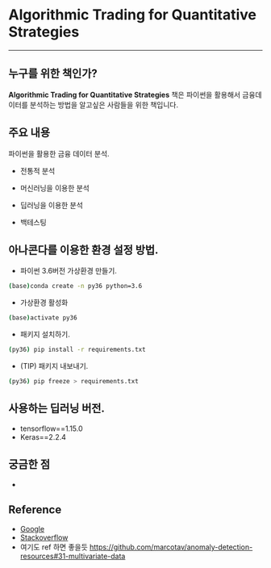 # Algorithmic Trading for Quantitative Strategies



-----------------

## 누구를 위한 책인가?

**Algorithmic Trading for Quantitative Strategies** 책은 파이썬을 활용해서 금융데이터를 분석하는 방법을 알고싶은 사람들을 위한 책입니다.





## 주요 내용
파이썬을 활용한 금융 데이터 분석.

 - 전통적 분석

 - 머신러닝을 이용한 분석

 - 딥러닝을 이용한 분석

 - 백테스팅


 ## 아나콘다를 이용한 환경 설정 방법.


* 파이썬 3.6버전 가상환경 만들기.
```sh
(base)conda create -n py36 python=3.6
```
* 가상환경 활성화
```sh
(base)activate py36
```

* 패키지 설치하기.
```sh
(py36) pip install -r requirements.txt
```

* (TIP) 패키지 내보내기.

```sh
(py36) pip freeze > requirements.txt
```

## 사용하는 딥러닝 버전.

 - tensorflow==1.15.0
 - Keras==2.2.4


## 궁금한 점
 - []()



## Reference

 - [Google](wwww.google.com)
 - [Stackoverflow](www.stackoverflow.com)
 - 여기도 ref 하면 좋을듯
 https://github.com/marcotav/anomaly-detection-resources#31-multivariate-data
